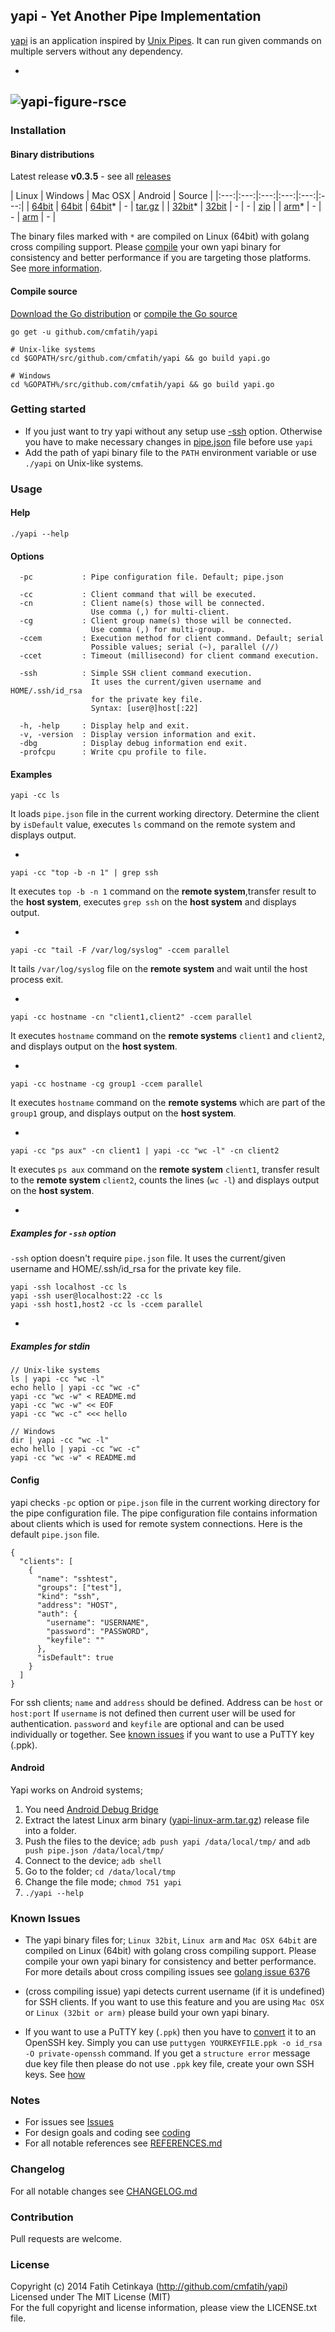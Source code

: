 ## yapi - Yet Another Pipe Implementation

[yapi](http://github.com/cmfatih/yapi) is an application inspired by 
[Unix Pipes](https://github.com/cmfatih/yapi/blob/master/REFERENCES.md). 
It can run given commands on multiple servers without any dependency.

-
![yapi-figure-rsce](docs/img/figure-yapi-rsceoy-ccem.png "Remote System Command Execution on yapi")
-

### Installation

#### Binary distributions

Latest release **v0.3.5** - see all [releases](https://github.com/cmfatih/yapi/releases)

| Linux | Windows | Mac OSX | Android | Source |
|:---:|:---:|:---:|:---:|:---:|:---:|
| [64bit](https://github.com/cmfatih/yapi/releases/download/v0.3.5/yapi-linux-amd64.tar.gz) | [64bit](https://github.com/cmfatih/yapi/releases/download/v0.3.5/yapi-windows-amd64.zip) | [64bit](https://github.com/cmfatih/yapi/releases/download/v0.3.5/yapi-darwin-amd64.tar.gz)* | - | [tar.gz](https://github.com/cmfatih/yapi/archive/v0.3.5.tar.gz) |
| [32bit](https://github.com/cmfatih/yapi/releases/download/v0.3.5/yapi-linux-386.tar.gz)* | [32bit](https://github.com/cmfatih/yapi/releases/download/v0.3.5/yapi-windows-386.zip) | - | - | [zip](https://github.com/cmfatih/yapi/archive/v0.3.5.zip) |
| [arm](https://github.com/cmfatih/yapi/releases/download/v0.3.5/yapi-linux-arm.tar.gz)* | - | - | [arm](#android) | - |

The binary files marked with `*` are compiled on Linux (64bit) with golang cross compiling support. 
Please [compile](#compile-source) your own yapi binary for consistency and better performance
if you are targeting those platforms. See [more information](#known-issues).

#### Compile source

[Download the Go distribution](http://golang.org/doc/install) 
or 
[compile the Go source](http://golang.org/doc/install/source)

```
go get -u github.com/cmfatih/yapi

# Unix-like systems
cd $GOPATH/src/github.com/cmfatih/yapi && go build yapi.go

# Windows
cd %GOPATH%/src/github.com/cmfatih/yapi && go build yapi.go
```

### Getting started

* If you just want to try yapi without any setup use [-ssh](#examples-for--ssh-option) option. 
  Otherwise you have to make necessary changes in [pipe.json](#config) file before use `yapi`
* Add the path of yapi binary file to the `PATH` environment variable or 
  use `./yapi` on Unix-like systems.

### Usage

#### Help

```
./yapi --help
```

#### Options

```
  -pc           : Pipe configuration file. Default; pipe.json

  -cc           : Client command that will be executed.
  -cn           : Client name(s) those will be connected.
                  Use comma (,) for multi-client.
  -cg           : Client group name(s) those will be connected.
                  Use comma (,) for multi-group.
  -ccem         : Execution method for client command. Default; serial
                  Possible values; serial (~), parallel (//)
  -ccet         : Timeout (millisecond) for client command execution.

  -ssh          : Simple SSH client command execution.
                  It uses the current/given username and HOME/.ssh/id_rsa
                  for the private key file.
                  Syntax: [user@]host[:22]

  -h, -help     : Display help and exit.
  -v, -version  : Display version information and exit.
  -dbg          : Display debug information end exit.
  -profcpu      : Write cpu profile to file.
```

#### Examples

```
yapi -cc ls
```
It loads `pipe.json` file in the current working directory. Determine the client by `isDefault` value, 
executes `ls` command on the remote system and displays output.

-

```
yapi -cc "top -b -n 1" | grep ssh
```
It executes `top -b -n 1` command on the **remote system**,transfer result to the **host system**, 
executes `grep ssh` on the **host system** and displays output.

-

```
yapi -cc "tail -F /var/log/syslog" -ccem parallel
```
It tails `/var/log/syslog` file on the **remote system** and wait until the host process exit.

-

```
yapi -cc hostname -cn "client1,client2" -ccem parallel
```
It executes `hostname` command on the **remote systems** `client1` and `client2`,
and displays output on the **host system**.

-

```
yapi -cc hostname -cg group1 -ccem parallel
```
It executes `hostname` command on the **remote systems** which are part of the `group1` group, 
and displays output on the **host system**.

-

```
yapi -cc "ps aux" -cn client1 | yapi -cc "wc -l" -cn client2
```
It executes `ps aux` command on the **remote system** `client1`, 
transfer result to the **remote system** `client2`, counts the lines (`wc -l`)
and displays output on the **host system**.

-

##### Examples for `-ssh` option
`-ssh` option doesn't require `pipe.json` file. It uses the current/given username and HOME/.ssh/id_rsa 
for the private key file.
```
yapi -ssh localhost -cc ls
yapi -ssh user@localhost:22 -cc ls
yapi -ssh host1,host2 -cc ls -ccem parallel
```

-

##### Examples for stdin
```
// Unix-like systems
ls | yapi -cc "wc -l"
echo hello | yapi -cc "wc -c"
yapi -cc "wc -w" < README.md
yapi -cc "wc -w" << EOF
yapi -cc "wc -c" <<< hello

// Windows
dir | yapi -cc "wc -l"
echo hello | yapi -cc "wc -c"
yapi -cc "wc -w" < README.md
```

#### Config

yapi checks `-pc` option or `pipe.json` file in the current working directory 
for the pipe configuration file. The pipe configuration file contains information about 
clients which is used for remote system connections. Here is the default `pipe.json` file.

```
{
  "clients": [
    {
      "name": "sshtest",
      "groups": ["test"],
      "kind": "ssh",
      "address": "HOST",
      "auth": {
        "username": "USERNAME",
        "password": "PASSWORD",
        "keyfile": ""
      },
      "isDefault": true
    }
  ]
}
```

For ssh clients; `name` and `address` should be defined. Address can be `host` or `host:port`
If `username` is not defined then current user will be used for authentication.
`password` and `keyfile` are optional and can be used individually or together. 
See [known issues](#known-issues) if you want to use a PuTTY key (.ppk).



#### Android

Yapi works on Android systems;

1. You need [Android Debug Bridge](http://developer.android.com/tools/help/adb.html)
2. Extract the latest Linux arm binary ([yapi-linux-arm.tar.gz](https://github.com/cmfatih/yapi/releases)) 
   release file into a folder.
3. Push the files to the device;
   `adb push yapi /data/local/tmp/` and `adb push pipe.json /data/local/tmp/`
4. Connect to the device; `adb shell`
5. Go to the folder; `cd /data/local/tmp`
6. Change the file mode; `chmod 751 yapi`
7. `./yapi --help`

### Known Issues

* The yapi binary files for; `Linux 32bit`, `Linux arm` and `Mac OSX 64bit` 
  are compiled on Linux (64bit) with golang cross compiling support. Please compile your own yapi binary 
  for consistency and better performance. For more details about cross compiling issues 
  see [golang issue 6376](https://code.google.com/p/go/issues/detail?id=6376)

* (cross compiling issue) yapi detects current username (if it is undefined) for SSH clients. 
  If you want to use this feature and you are using `Mac OSX` or `Linux (32bit or arm)` 
  please build your own yapi binary.

* If you want to use a PuTTY key (`.ppk`) then you have to 
  [convert](https://www.google.com/search?q=how+to+convert+ppk+to+id_rsa) it to an OpenSSH key. 
  Simply you can use `puttygen YOURKEYFILE.ppk -o id_rsa -O private-openssh` command.
  If you get a `structure error` message due key file then please do not use `.ppk` key file,
  create your own SSH keys. See 
  [how](https://www.digitalocean.com/community/articles/how-to-set-up-ssh-keys--2)

### Notes

* For issues see [Issues](https://github.com/cmfatih/yapi/issues)
* For design goals and coding see [coding](https://github.com/cmfatih/coding)
* For all notable references see [REFERENCES.md](https://github.com/cmfatih/yapi/blob/master/REFERENCES.md)

### Changelog

For all notable changes see [CHANGELOG.md](https://github.com/cmfatih/yapi/blob/master/CHANGELOG.md)

### Contribution

Pull requests are welcome.

### License

Copyright (c) 2014 Fatih Cetinkaya (http://github.com/cmfatih/yapi)  
Licensed under The MIT License (MIT)  
For the full copyright and license information, please view the LICENSE.txt file.